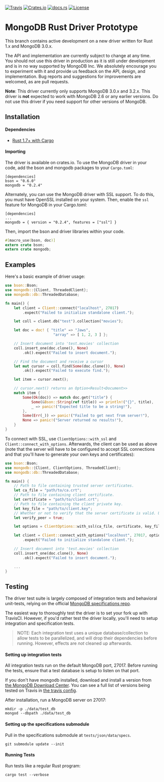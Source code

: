 [![Travis](https://travis-ci.org/mongodb-labs/mongo-rust-driver-prototype.svg)](https://travis-ci.org/mongodb-labs/mongo-rust-driver-prototype) [![Crates.io](https://img.shields.io/crates/v/mongodb.svg)](https://crates.io/crates/mongodb) [![docs.rs](https://docs.rs/mongodb/badge.svg)](https://docs.rs/mongodb) [![License](https://img.shields.io/badge/license-Apache%202.0-blue.svg)](LICENSE)

MongoDB Rust Driver Prototype
=============================

This branch contains active development on a new driver written for Rust 1.x and MongoDB 3.0.x.

The API and implementation are currently subject to change at any time. You should not use this driver in production as it is still under development and is in no way supported by MongoDB Inc. We absolutely encourage you to experiment with it and provide us feedback on the API, design, and implementation. Bug reports and suggestions for improvements are welcomed, as are pull requests.

**Note**: This driver currently only supports MongoDB 3.0.x and 3.2.x. This driver is **not** expected to work with MongoDB 2.6 or any earlier versions. Do not use this driver if you need support for other versions of MongoDB.

Installation
------------

#### Dependencies

-	[Rust 1.7+ with Cargo](http://rust-lang.org)

#### Importing

The driver is available on crates.io. To use the MongoDB driver in your code, add the bson and mongodb packages to your `Cargo.toml`:

```
[dependencies]
bson = "0.6.0"
mongodb = "0.2.4"
```

Alternately, you can use the MongoDB driver with SSL support. To do this, you must have OpenSSL installed on your system. Then, enable the `ssl` feature for MongoDB in your Cargo.toml:

```
[dependencies]
...
mongodb = { version = "0.2.4", features = ["ssl"] }
```

Then, import the bson and driver libraries within your code.

```rust
#[macro_use(bson, doc)]
extern crate bson;
extern crate mongodb;
```

Examples
--------

Here's a basic example of driver usage:

```rust
use bson::Bson;
use mongodb::{Client, ThreadedClient};
use mongodb::db::ThreadedDatabase;

fn main() {
    let client = Client::connect("localhost", 27017)
        .expect("Failed to initialize standalone client.");

    let coll = client.db("test").collection("movies");

    let doc = doc! { "title" => "Jaws",
                      "array" => [ 1, 2, 3 ] };

    // Insert document into 'test.movies' collection
    coll.insert_one(doc.clone(), None)
        .ok().expect("Failed to insert document.");

    // Find the document and receive a cursor
    let mut cursor = coll.find(Some(doc.clone()), None)
        .ok().expect("Failed to execute find.");

    let item = cursor.next();

    // cursor.next() returns an Option<Result<Document>>
    match item {
        Some(Ok(doc)) => match doc.get("title") {
            Some(&Bson::String(ref title)) => println!("{}", title),
            _ => panic!("Expected title to be a string!"),
        },
        Some(Err(_)) => panic!("Failed to get next from server!"),
        None => panic!("Server returned no results!"),
    }
}
```

To connect with SSL, use `ClientOptions::with_ssl` and `Client::connect_with_options`. Afterwards, the client can be used as above (note that the server will have to be configured to accept SSL connections and that you'll have to generate your own keys and certificates):

```rust
use bson::Bson;
use mongodb::{Client, ClientOptions, ThreadedClient};
use mongodb::db::ThreadedDatabase;

fn main() {
    // Path to file containing trusted server certificates.
    let ca_file = "path/to/ca.crt";
    // Path to file containing client certificate.
    let certificate = "path/to/client.crt";
    // Path to file containing the client private key.
    let key_file = "path/to/client.key";
    // Whether or not to verify that the server certificate is valid. Unless you're just testing out something locally, this should ALWAYS be true.
    let verify_peer = true;

    let options = ClientOptions::with_ssl(ca_file, certificate, key_file, verify_peer);

    let client = Client::connect_with_options("localhost", 27017, options)
        .expect("Failed to initialize standalone client.");

    // Insert document into 'test.movies' collection
    coll.insert_one(doc.clone(), None)
        .ok().expect("Failed to insert document.");

    ...
}
```

Testing
-------

The driver test suite is largely composed of integration tests and behavioral unit-tests, relying on the official [MongoDB specifications repo](https://github.com/mongodb/specifications). 

The easiest way to thoroughly test the driver is to set your fork up with TravisCI. However, if you'd rather test the driver locally, you'll need to setup integration and specification tests.

> NOTE: Each integration test uses a unique database/collection to allow tests to be parallelized, and will drop their dependencies before running. However, effects are _not_ cleaned up afterwards.

#### Setting up integration tests

All integration tests run on the default MongoDB port, 27017. Before running the tests, ensure that a test database is setup to listen on that port.

If you don't have mongodb installed, download and install a version from [the MongoDB Download Center](https://www.mongodb.com/download-center). You can see a full list of versions being tested on Travis in [the travis config](/.travis.yml).

After installation, run a MongoDB server on 27017:

```
mkdir -p ./data/test_db
mongod --dbpath ./data/test_db
```

#### Setting up the specifications submodule

Pull in the specifications submodule at `tests/json/data/specs`.

```
git submodule update --init
```

#### Running Tests

Run tests like a regular Rust program:

```
cargo test --verbose
```
